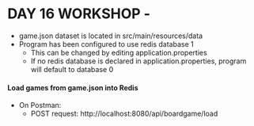# DAY 16 WORKSHOP - 

- game.json dataset is located in src/main/resources/data
- Program has been configured to use redis database 1
    - This can be changed by editing application.properties
    - If no redis database is declared in application.properties, program will default to database 0



#### Load games from game.json into Redis
- On Postman:
    - POST request: http://localhost:8080/api/boardgame/load